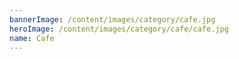 ```yaml
---
bannerImage: /content/images/category/cafe.jpg
heroImage: /content/images/category/cafe/cafe.jpg
name: Cafe
---
```


